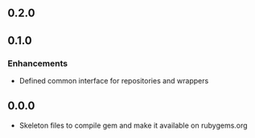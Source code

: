 ## 0.2.0

## 0.1.0

### Enhancements
- Defined common interface for repositories and wrappers

## 0.0.0
- Skeleton files to compile gem and make it available on rubygems.org
